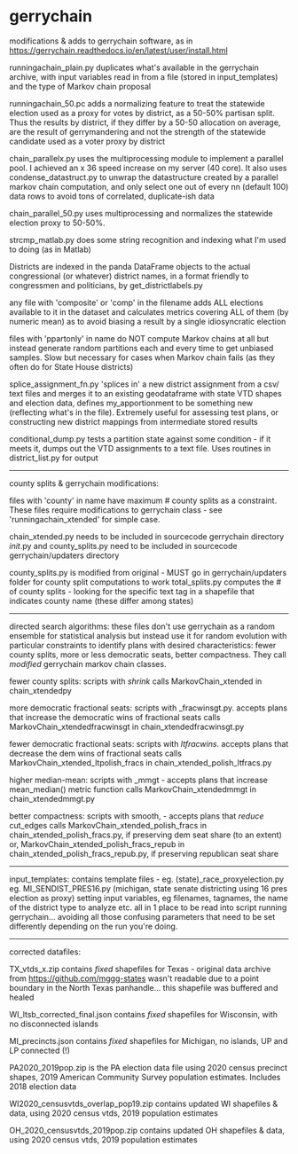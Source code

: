 # gerrychain
modifications &amp; adds to gerrychain software, as in https://gerrychain.readthedocs.io/en/latest/user/install.html

runningachain_plain.py duplicates what's available in the gerrychain archive, with input variables read in from a file (stored in input_templates) and the type of Markov chain proposal

runningachain_50.pc adds a normalizing feature to treat the statewide election used as a proxy for votes by district, as a 50-50% partisan split. Thus the results by district, if they differ by a 50-50 allocation on average, are the result of gerrymandering and not the strength of the statewide candidate used as a voter proxy by district

chain_parallelx.py uses the multiprocessing module to implement a parallel pool. I achieved an x 36 speed increase on my server (40 core). It also uses condense_datastruct.py to unwrap the datastructure created by a parallel markov chain computation, and only select one out of every nn (default 100) data rows to avoid tons of correlated, duplicate-ish data

chain_parallel_50.py uses multiprocessing and normalizes the statewide election proxy to 50-50%. 

strcmp_matlab.py does some string recognition and indexing what I'm used to doing (as in Matlab)

Districts are indexed in the panda DataFrame objects to the actual congressional (or whatever) district names, in a format friendly to congressmen and politicians, by get_districtlabels.py


any file with 'composite' or 'comp' in the filename adds ALL elections available to it in the dataset and calculates metrics covering ALL of them (by numeric mean) as to avoid biasing a result by a single idiosyncratic election

files with 'ppartonly' in name do NOT compute Markov chains at all but instead generate random partitions each and every time to get unbiased samples. Slow but necessary for cases when  Markov chain fails (as they often do for State House districts)

splice_assignment_fn.py  'splices in' a new district assignment from a csv/ text files and merges it to an existing geodataframe with state VTD shapes and election data, defines my_apportionment to be something new (reflecting what's in the file). Extremely useful for assessing test plans, or constructing new
district mappings from intermediate stored results

conditional_dump.py tests a partition state against some condition - if it meets it, dumps out the VTD assignments to a text file. Uses routines in district_list.py for output
****
county splits & gerrychain modifications:

files with 'county' in name have maximum # county splits as a constraint. These files require modifications to gerrychain class - see 'runningachain_xtended' for simple case.

chain_xtended.py needs to be included in sourcecode gerrychain directory
_init_.py and county_splits.py need to be included in sourcecode gerrychain/updaters directory

county_splits.py is modified from original - MUST go in gerrychain/updaters folder  for county split computations to work 
total_splits.py computes the # of county splits - looking for the specific text tag in a shapefile that indicates county name (these differ among states)
______

directed search algorithms:
these files don't use gerrychain as a random ensemble for statistical analysis but instead use it for random evolution with particular constraints to identify plans with desired characteristics: fewer county splits, more or less democratic seats, better compactness. They call *modified* gerrychain markov chain classes.

fewer county splits:    scripts with _shrink_ 
                        calls MarkovChain_xtended in chain_xtendedpy
                        
more democratic fractional seats: scripts with _fracwinsgt.py. accepts plans that increase the democratic wins of fractional seats
                                  calls MarkovChain_xtendedfracwinsgt  in chain_xtendedfracwinsgt.py
                                  
fewer democratic fractional seats: scripts with _ltfracwins_. accepts plans that decrease the dem wins of fractional seats
                                    calls MarkovChain_xtended_ltpolish_fracs  in chain_xtended_polish_ltfracs.py
                                    
higher median-mean:                scripts with _mmgt - accepts plans that increase mean_median() metric function
                                   calls MarkovChain_xtendedmmgt  in chain_xtendedmmgt.py
                                   
better compactness:                scripts with smooth,  - accepts plans that *reduce* cut_edges
                                   calls MarkovChain_xtended_polish_fracs in chain_xtended_polish_fracs.py, if preserving dem seat share (to an extent)
                                   or,
                                   MarkovChain_xtended_polish_fracs_repub in chain_xtended_polish_fracs_repub.py, if preserving republican seat share
______
input_templates:
contains template files - eg. (state)_race_proxyelection.py  eg. MI_SENDIST_PRES16.py (michigan, state senate districting using 16 pres election as proxy) setting input variables, eg filenames, tagnames, the name of the district type to analyze etc. all in 1 place to be read into script running gerrychain... avoiding all those confusing parameters that need to be set differently depending on the run you're doing. 

_____
corrected datafiles:

TX_vtds_x.zip   contains *fixed* shapefiles for Texas - original data archive from https://github.com/mggg-states  wasn't readable due to a point boundary in the North Texas panhandle... this shapefile was buffered and healed

WI_ltsb_corrected_final.json contains *fixed* shapefiles for Wisconsin, with no disconnected islands

MI_precincts.json contains *fixed* shapefiles for Michigan, no islands, UP and LP connected (!)

PA2020_2019pop.zip is the PA election data file using 2020 census precinct shapes, 2019 American Community Survey population estimates. Includes 2018 election data


WI2020_censusvtds_overlap_pop19.zip contains updated WI shapefiles & data, using 2020 census vtds, 2019 population estimates

OH_2020_censusvtds_2019pop.zip contains updated OH shapefiles & data, using 2020 census vtds, 2019 population estimates

